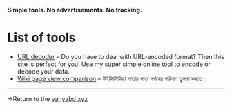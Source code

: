 **Simple tools. No advertisements. No tracking.**
# List of tools
- [URL decoder](https://tools.yahyabd.xyz/urldecoder) – Do you have to deal with URL-encoded format? Then this site is perfect for you! Use my super simple online tool to encode or decode your data.
- [Wiki page view comparison](https://tools.yahyabd.xyz/wpviews) – উইকিপিডিয়া পাতার পাতা দর্শনের পরিমাণ তুলনা করতে।
___
→Return to the [yahyabd.xyz](https://yahyabd.xyz)
